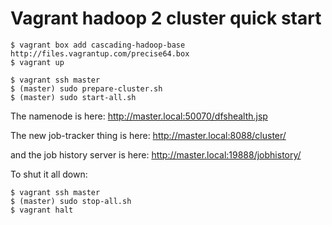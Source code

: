 # Vagrant hadoop 2 cluster quick start

    $ vagrant box add cascading-hadoop-base http://files.vagrantup.com/precise64.box
    $ vagrant up
    
    $ vagrant ssh master
    $ (master) sudo prepare-cluster.sh
    $ (master) sudo start-all.sh

The namenode is here: http://master.local:50070/dfshealth.jsp

The new job-tracker thing is here: http://master.local:8088/cluster/

and the job history server is here: http://master.local:19888/jobhistory/

To shut it all down:

    $ vagrant ssh master
    $ (master) sudo stop-all.sh
    $ vagrant halt


